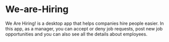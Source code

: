# We-are-Hiring

We Are Hiring! is a desktop app that helps companies hire people easier. In this app, as a manager, you can accept or deny job requests, post new job opportunities and you can also see all the details about employees.

